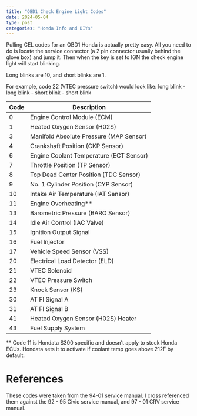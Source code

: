 ```yaml
---
title: "OBD1 Check Engine Light Codes"
date: 2024-05-04
type: post
categories: "Honda Info and DIYs"
---
```


Pulling CEL codes for an OBD1 Honda is actually pretty easy. All you need to do is locate the service connector (a 2 pin connector usually behind the glove box) and jump it. Then when the key is set to IGN the check engine light will start blinking.

Long blinks are 10, and short blinks are 1.

For example, code 22 (VTEC pressure switch) would look like: long blink - long blink - short blink - short blink

| Code | Description                             |
| ---- | --------------------------------------- |
| 0    | Engine Control Module (ECM)             |
| 1    | Heated Oxygen Sensor (H02S)             |
| 3    | Manifold Absolute Pressure (MAP Sensor) |
| 4    | Crankshaft Position (CKP Sensor)        |
| 6    | Engine Coolant Temperature (ECT Sensor) |
| 7    | Throttle Position (TP Sensor)           |
| 8    | Top Dead Center Position (TDC Sensor)   |
| 9    | No. 1 Cylinder Position (CYP Sensor)    |
| 10   | Intake Air Temperature (IAT Sensor)     |
| 11   | Engine Overheating\*\*                  |
| 13   | Barometric Pressure (BARO Sensor)       |
| 14   | Idle Air Control (IAC Valve)            |
| 15   | Ignition Output Signal                  |
| 16   | Fuel Injector                           |
| 17   | Vehicle Speed Sensor (VSS)              |
| 20   | Electrical Load Detector (ELD)          |
| 21   | VTEC Solenoid                           |
| 22   | VTEC Pressure Switch                    |
| 23   | Knock Sensor (KS)                       |
| 30   | AT FI Signal A                          |
| 31   | AT FI Signal B                          |
| 41   | Heated Oxygen Sensor (H02S) Heater      |
| 43   | Fuel Supply System                      |

\*\* Code 11 is Hondata S300 specific and doesn't apply to stock Honda ECUs. Hondata sets it to activate if coolant temp goes above 212F by default.

# References

These codes were taken from the 94-01 service manual. I cross referenced them against the 92 - 95 Civic service manual, and 97 - 01 CRV service manual.
